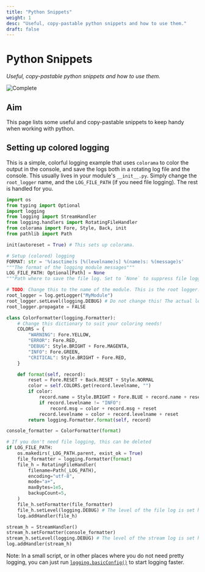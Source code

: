 ```yaml
---
title: "Python Snippets"
weight: 1
desc: "Useful, copy-pastable python snippets and how to use them."
draft: false
---
```


# Python Snippets
*Useful, copy-pastable python snippets and how to use them.*

![Complete](https://img.shields.io/badge/status-draft-red?style=flat-square)

## Aim
This page lists some useful and copy-pastable snippets to keep handy when working with python.

## Setting up colored logging

This is a simple, colorful logging example that uses `colorama` to color the output in the console, and save the logs both in a rotating log file and the console. This usually lives in your module's `__init__.py`. Simply change the `root_logger` name, and the `LOG_FILE_PATH` (if you need file logging). The rest is handled for you.

```python
import os
from typing import Optional
import logging
from logging import StreamHandler
from logging.handlers import RotatingFileHandler
from colorama import Fore, Style, Back, init
from pathlib import Path

init(autoreset = True) # This sets up colorama.

# Setup (colored) logging
FORMAT: str = '%(asctime)s [%(levelname)s] %(name)s: %(message)s'
"""The format of the logging module messages"""
LOG_FILE_PATH: Optional[Path] = None
"""Path where to save the file log. Set to `None` to suppress file logging."""

# TODO: Change this to the name of the module. This is the root logger.
root_logger = log.getLogger("MyModule")
root_logger.setLevel(logging.DEBUG) # Do not change this! The actual levels are sat later on.
root_logger.propagate = FALSE

class ColorFormatter(logging.Formatter):
    # Change this dictionary to suit your coloring needs!
    COLORS = {
        "WARNING": Fore.YELLOW,
        "ERROR": Fore.RED,
        "DEBUG": Style.BRIGHT + Fore.MAGENTA,
        "INFO": Fore.GREEN,
        "CRITICAL": Style.BRIGHT + Fore.RED,
    }

    def format(self, record):
        reset = Fore.RESET + Back.RESET + Style.NORMAL
        color = self.COLORS.get(record.levelname, "")
        if color:
            record.name = Style.BRIGHT + Fore.BLUE + record.name + reset
            if record.levelname != "INFO":
                record.msg = color + record.msg + reset
            record.levelname = color + record.levelname + reset
        return logging.Formatter.format(self, record)

console_formatter = ColorFormatter(format)

# If you don't need file logging, this can be deleted
if LOG_FILE_PATH:
    os.makedirs(_LOG_PATH.parent, exist_ok = True)
    file_formatter = logging.Formatter(format)
    file_h = RotatingFileHandler(
        filename=Path(_LOG_PATH),
        encoding="utf-8",
        mode="a+",
        maxBytes=1e5,
        backupCount=5,
    )
    file_h.setFormatter(file_formatter)
    file_h.setLevel(logging.DEBUG) # The level of the file log is set here.
    log.addHandler(file_h)

stream_h = StreamHandler()
stream_h.setFormatter(console_formatter)
stream_h.setLevel(logging.DEBUG) # The level of the stream log is set here.
log.addHandler(stream_h)
```

Note: In a small script, or in other places where you do not need pretty logging, you can just run [`logging.basicConfig()`](https://docs.python.org/3/library/logging.html#logging.basicConfig) to start logging faster.

